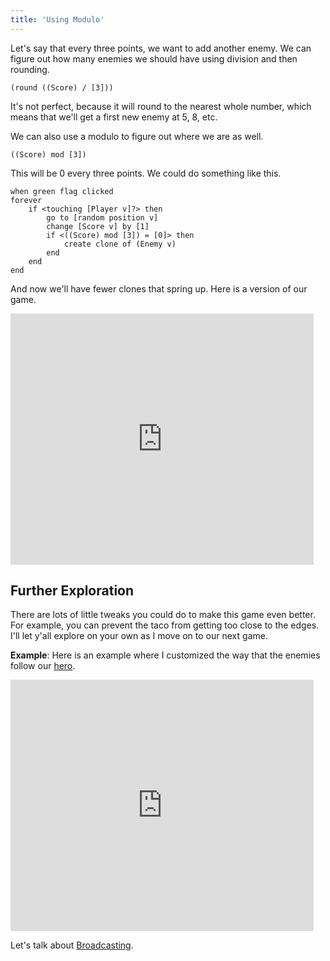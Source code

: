 ```yaml
---
title: 'Using Modulo'
---
```


Let's say that every three points, we want to add another enemy. We can figure out how many enemies we should have using division and then rounding.

```scratch
(round ((Score) / [3]))
```

It's not perfect, because it will round to the nearest whole number, which means that we'll get a first new enemy at 5, 8, etc.

We can also use a modulo to figure out where we are as well.

```scratch
((Score) mod [3])
```

This will be 0 every three points. We could do something like this.

```scratch
when green flag clicked
forever
	if <touching [Player v]?> then
		go to [random position v]
		change [Score v] by [1]
		if <((Score) mod [3]) = [0]> then
			create clone of (Enemy v)
		end
	end
end
```

And now we'll have fewer clones that spring up. Here is a version of our game.

<iframe class="mx-auto" title="A Scratch Playground" src="https://scratch.mit.edu/projects/882161779/embed" allowtransparency="true" width="485" height="402" frameborder="0" scrolling="no" allowfullscreen></iframe>

## Further Exploration

There are lots of little tweaks you could do to make this game even better. For example, you can prevent the taco from getting too close to the edges. I'll let y'all explore on your own as I move on to our next game.

**Example**: Here is an example where I customized the way that the enemies follow our [hero](https://scratch.mit.edu/projects/882583391).

<iframe title="Taco Chase with Better Following" src="https://scratch.mit.edu/projects/882583391/embed" allowtransparency="true" width="485" height="402" frameborder="0" scrolling="no" allowfullscreen></iframe>

Let's talk about [Broadcasting](broadcasting).

